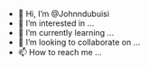 - 👋 Hi, I’m @Johnndubuisi
- 👀 I’m interested in ...
- 🌱 I’m currently learning ...
- 💞️ I’m looking to collaborate on ...
- 📫 How to reach me ...

<!---
Johnndubuisi/Johnndubuisi is a ✨ special ✨ repository because its `README.md` (this file) appears on your GitHub profile.
You can click the Preview link to take a look at your changes.
--->
